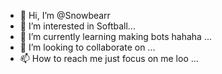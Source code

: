 - 👋 Hi, I’m @Snowbearr
- 👀 I’m interested in Softball...
- 🌱 I’m currently learning making bots hahaha ...
- 💞️ I’m looking to collaborate on ...
- 📫 How to reach me just focus on me loo ...

<!---
Snowbearr/Snowbearr is a ✨ special ✨ repository because its `README.md` (this file) appears on your GitHub profile.
You can click the Preview link to take a look at your changes.
--->
